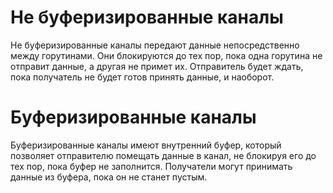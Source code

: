 # Не буферизированные каналы
Не буферизированные каналы передают данные непосредственно между горутинами. Они блокируются до тех пор, пока одна горутина не отправит данные, а другая не примет их. Отправитель будет ждать, пока получатель не будет готов принять данные, и наоборот.

# Буферизированные каналы
Буферизированные каналы имеют внутренний буфер, который позволяет отправителю помещать данные в канал, не блокируя его до тех пор, пока буфер не заполнится. Получатели могут принимать данные из буфера, пока он не станет пустым.